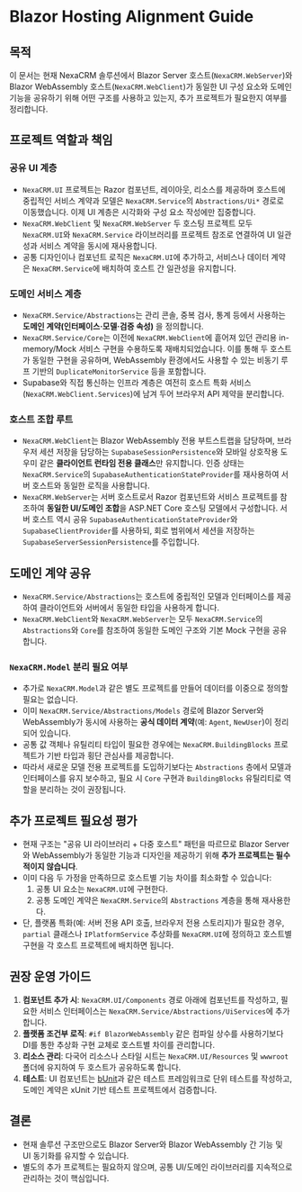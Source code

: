 # Blazor Hosting Alignment Guide

## 목적
이 문서는 현재 NexaCRM 솔루션에서 Blazor Server 호스트(`NexaCRM.WebServer`)와 Blazor WebAssembly 호스트(`NexaCRM.WebClient`)가 동일한 UI 구성 요소와 도메인 기능을 공유하기 위해 어떤 구조를 사용하고 있는지, 추가 프로젝트가 필요한지 여부를 정리합니다.

## 프로젝트 역할과 책임

### 공유 UI 계층
- `NexaCRM.UI` 프로젝트는 Razor 컴포넌트, 레이아웃, 리소스를 제공하며 호스트에 중립적인 서비스 계약과 모델은 `NexaCRM.Service`의 `Abstractions/Ui*` 경로로 이동했습니다. 이제 UI 계층은 시각화와 구성 요소 작성에만 집중합니다.
- `NexaCRM.WebClient` 및 `NexaCRM.WebServer` 두 호스팅 프로젝트 모두 `NexaCRM.UI`와 `NexaCRM.Service` 라이브러리를 프로젝트 참조로 연결하여 UI 일관성과 서비스 계약을 동시에 재사용합니다.
- 공통 디자인이나 컴포넌트 로직은 `NexaCRM.UI`에 추가하고, 서비스나 데이터 계약은 `NexaCRM.Service`에 배치하여 호스트 간 일관성을 유지합니다.

### 도메인 서비스 계층
- `NexaCRM.Service/Abstractions`는 관리 콘솔, 중복 검사, 통계 등에서 사용하는 **도메인 계약(인터페이스·모델·검증 속성)** 을 정의합니다.
- `NexaCRM.Service/Core`는 이전에 `NexaCRM.WebClient`에 흩어져 있던 관리용 in-memory/Mock 서비스 구현을 수용하도록 재배치되었습니다. 이를 통해 두 호스트가 동일한 구현을 공유하며, WebAssembly 환경에서도 사용할 수 있는 비동기 루프 기반의 `DuplicateMonitorService` 등을 포함합니다.
- Supabase와 직접 통신하는 인프라 계층은 여전히 호스트 특화 서비스(`NexaCRM.WebClient.Services`)에 남겨 두어 브라우저 API 제약을 분리합니다.

### 호스트 조합 루트
- `NexaCRM.WebClient`는 Blazor WebAssembly 전용 부트스트랩을 담당하며, 브라우저 세션 저장을 담당하는 `SupabaseSessionPersistence`와 모바일 상호작용 도우미 같은 **클라이언트 런타임 전용 클래스**만 유지합니다. 인증 상태는 `NexaCRM.Service`의 `SupabaseAuthenticationStateProvider`를 재사용하여 서버 호스트와 동일한 로직을 사용합니다.
- `NexaCRM.WebServer`는 서버 호스트로서 Razor 컴포넌트와 서비스 프로젝트를 참조하여 **동일한 UI/도메인 조합**을 ASP.NET Core 호스팅 모델에서 구성합니다. 서버 호스트 역시 공유 `SupabaseAuthenticationStateProvider`와 `SupabaseClientProvider`를 사용하되, 회로 범위에서 세션을 저장하는 `SupabaseServerSessionPersistence`를 주입합니다.

## 도메인 계약 공유
- `NexaCRM.Service/Abstractions`는 호스트에 중립적인 모델과 인터페이스를 제공하여 클라이언트와 서버에서 동일한 타입을 사용하게 합니다.
- `NexaCRM.WebClient`와 `NexaCRM.WebServer`는 모두 `NexaCRM.Service`의 `Abstractions`와 `Core`를 참조하여 동일한 도메인 구조와 기본 Mock 구현을 공유합니다.

### `NexaCRM.Model` 분리 필요 여부
- 추가로 `NexaCRM.Model`과 같은 별도 프로젝트를 만들어 데이터를 이중으로 정의할 필요는 없습니다.
- 이미 `NexaCRM.Service/Abstractions/Models` 경로에 Blazor Server와 WebAssembly가 동시에 사용하는 **공식 데이터 계약**(예: `Agent`, `NewUser`)이 정리되어 있습니다.
- 공통 값 객체나 유틸리티 타입이 필요한 경우에는 `NexaCRM.BuildingBlocks` 프로젝트가 기반 타입과 횡단 관심사를 제공합니다.
- 따라서 새로운 모델 전용 프로젝트를 도입하기보다는 `Abstractions` 층에서 모델과 인터페이스를 유지 보수하고, 필요 시 `Core` 구현과 `BuildingBlocks` 유틸리티로 역할을 분리하는 것이 권장됩니다.

## 추가 프로젝트 필요성 평가
- 현재 구조는 "공유 UI 라이브러리 + 다중 호스트" 패턴을 따르므로 Blazor Server와 WebAssembly가 동일한 기능과 디자인을 제공하기 위해 **추가 프로젝트는 필수적이지 않습니다**.
- 이미 다음 두 가정을 만족하므로 호스트별 기능 차이를 최소화할 수 있습니다:
  1. 공통 UI 요소는 `NexaCRM.UI`에 구현한다.
  2. 공통 도메인 계약은 `NexaCRM.Service`의 `Abstractions` 계층을 통해 재사용한다.
- 단, 플랫폼 특화(예: 서버 전용 API 호출, 브라우저 전용 스토리지)가 필요한 경우, `partial` 클래스나 `IPlatformService` 추상화를 `NexaCRM.UI`에 정의하고 호스트별 구현을 각 호스트 프로젝트에 배치하면 됩니다.

## 권장 운영 가이드
1. **컴포넌트 추가 시**: `NexaCRM.UI/Components` 경로 아래에 컴포넌트를 작성하고, 필요한 서비스 인터페이스는 `NexaCRM.Service/Abstractions/UiServices`에 추가합니다.
2. **플랫폼 조건부 로직**: `#if BlazorWebAssembly` 같은 컴파일 상수를 사용하기보다 DI를 통한 추상화 구현 교체로 호스트별 차이를 관리합니다.
3. **리소스 관리**: 다국어 리소스나 스타일 시트는 `NexaCRM.UI/Resources` 및 `wwwroot` 폴더에 유지하여 두 호스트가 공유하도록 합니다.
4. **테스트**: UI 컴포넌트는 [bUnit](https://bunit.dev/)과 같은 테스트 프레임워크로 단위 테스트를 작성하고, 도메인 계약은 xUnit 기반 테스트 프로젝트에서 검증합니다.

## 결론
- 현재 솔루션 구조만으로도 Blazor Server와 Blazor WebAssembly 간 기능 및 UI 동기화를 유지할 수 있습니다.
- 별도의 추가 프로젝트는 필요하지 않으며, 공통 UI/도메인 라이브러리를 지속적으로 관리하는 것이 핵심입니다.
